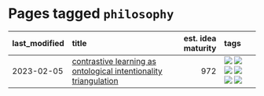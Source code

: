 # Pages tagged `philosophy`

|last_modified|title|est. idea maturity|tags
|:---|:---|---:|:---|
|2023-02-05|[contrastive learning as ontological intentionality triangulation](../contrastive_learning_as_ontological_intentionality_triangulation.md)|972|[![](https://img.shields.io/badge/tag-meta-48fb29)](../tags/meta.md) [![](https://img.shields.io/badge/tag-philosophy-36f98)](../tags/philosophy.md) [![](https://img.shields.io/badge/tag-semiotics-3a9a4f)](../tags/semiotics.md) [![](https://img.shields.io/badge/tag-synesthesia-d9f12f)](../tags/synesthesia.md) [![](https://img.shields.io/badge/tag-theory-fe76cf)](../tags/theory.md) [![](https://img.shields.io/badge/tag-wip-734214)](../tags/wip.md)|